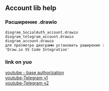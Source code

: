 ## Account lib help
### Расширение .drawio
```
diogram_SocialAuth_account.drawio
diogram_telegram_account.drawio
diogram_account.drawio
для просмотра диаграмм установить раширение :
'Draw.io VS Code Integration'
```
### link on yuo
[youtube - base authorization](https://www.youtube.com/watch?v=DvMySFn8q1M&list=PLOsNJkq1ukWVUOVOFX699u6uBtKs7nhnY&index=4) <br>
[youtube-Telegram ч1](https://www.youtube.com/watch?v=WpUnR7DjI6g&list=PLOsNJkq1ukWVUOVOFX699u6uBtKs7nhnY&index=5) <br>
[youtube-Telegram ч2](https://www.youtube.com/watch?v=GiMQ6E7hMQA&list=PLOsNJkq1ukWVUOVOFX699u6uBtKs7nhnY&index=6)
